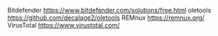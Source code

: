 Bitdefender https://www.bitdefender.com/solutions/free.html
oletools https://github.com/decalage2/oletools
REMnux https://remnux.org/
VirusTotal https://www.virustotal.com/
